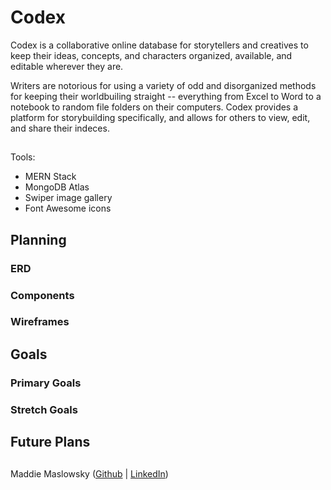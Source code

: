 # Codex

Codex is a collaborative online database for storytellers and creatives to keep their ideas, concepts, and characters organized, available, and editable wherever they are.

Writers are notorious for using a variety of odd and disorganized methods for keeping their worldbuiling straight -- everything from Excel to Word to a notebook to random file folders on their computers. Codex provides a platform for storybuilding specifically, and allows for others to view, edit, and share their indeces.

##
Tools: 
 - MERN Stack
 - MongoDB Atlas
 - Swiper image gallery
 - Font Awesome icons

## Planning

### ERD

### Components

### Wireframes

## Goals

### Primary Goals

### Stretch Goals

## Future Plans

##
Maddie Maslowsky ([Github](https://github.com/maddiemaz) | [LinkedIn](https://www.linkedin.com/in/madeline-maslowsky/))